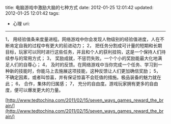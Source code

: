 title: 电脑游戏中激励大脑的七种方式
date: 2012-01-25 12:01:42
updated: 2012-01-25 12:01:42
tags: 
 - 心理
uri: 
---

<span>1， 用经验值条来度量进程。网络游戏中你会发现人物级别的经验值进度，人在不断肯定自我的过程中有更大的前进动力；</span>
<span>2， 把任务分割成可计量的短期和长期目标，玩家可以同时进行这些任务，并且和个人的获利挂钩，这是一个保持人们持续参与的常用方式；</span>
<span>3， 奖励成就，不惩罚失败。一个个小的奖励能最大化地满足人们的自尊心；</span>
<span>4， 及时的反馈。在网络游戏中当你完成一个任务、学习到一种新的技能时，你能马上去施展这项技能，这种反馈让人们更加确信奖励；</span>
<span>5， 不确定因素，或者叫惊喜，并有保证惊喜不会贬值的措施。极品装备的魅力就在此；</span>
<span>6， 合作，集体的归属感；</span>
<span>7， 充分的自由度。游戏玩家拥有更多的自由度，便可以爆发更大的力量。</span>

 <span></span> 

<span>[http://www.tedtochina.com/2011/02/15/seven_ways_games_reward_the_brain/](http://www.tedtochina.com/2011/02/15/seven_ways_games_reward_the_brain/)</span>